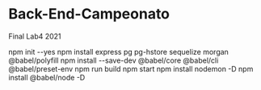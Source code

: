 # Back-End-Campeonato
Final Lab4 2021


npm init --yes
npm install express pg pg-hstore sequelize morgan @babel/polyfill
npm install --save-dev @babel/core @babel/cli @babel/preset-env
npm run build
npm start
npm install nodemon -D
npm install @babel/node -D

